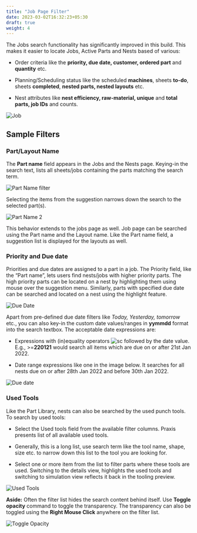 ```yaml
---
title: "Job Page Filter"
date: 2023-03-02T16:32:23+05:30
draft: true
weight: 4
---
```


The Jobs search functionality has significantly improved in this build. This makes it easier to locate Jobs, Active Parts and Nests based of various:

* Order criteria like the **priority, due date, customer, ordered part** and **quantity** etc.

* Planning/Scheduling status like the scheduled **machines**, sheets **to-do**, sheets **completed**, **nested parts, nested layouts** etc.

* Nest attributes like **nest efficiency, raw-material, unique** and **total parts, job IDs** and counts.

![Job](/images/JobModuleFilter.png) 


## Sample Filters

### Part/Layout Name


The **Part name** field appears in the Jobs and the Nests page. Keying-in the search text, lists all sheets/jobs containing the parts matching the search term.

![Part Name filter](/images/PartNameFilter.png)

Selecting the items from the suggestion narrows down the search to the selected part(s).

![Part Name 2](/images/PartNameFilter2.png)

This behavior extends to the jobs page as well. Job page can be searched using the Part name and the Layout name. Like the Part name field, a suggestion list is displayed for the layouts as well.


### Priority and Due date

Priorities and due dates are assigned to a part in a job. The Priority field, like the “Part name”, lets users find nests/jobs with higher priority parts. The high priority parts can be located on a nest by highlighting  them using mouse over the suggestion menu. Similarly, parts with specified due date can be searched and located on a nest using the highlight feature.

![Due Date](/images/DueDate.png)

Apart from pre-defined due date filters like _Today, Yesterday, tomorrow_ etc., you can also key-in the custom date values/ranges in **yymmdd** format into the search textbox. The acceptable date expressions are: 

* Expressions with (in)equality operators ![sc](/images/specialCharacters.png?classes=inline) followed by the date value. E.g., >=**220121** would search all items which are due on or after 21st Jan 2022. 

* Date range expressions like one in the image below. It searches for all nests due on or after 28th Jan 2022 and before 30th Jan 2022. 
 
![Due date](/images/DueDate2.png)

### Used Tools

Like the Part Library, nests can also be searched by the used punch tools. To search by used tools: 

* Select the Used tools field from the available filter columns. Praxis presents list of all available used tools. 

* Generally, this is a long list, use search term like the tool name, shape, size etc. to narrow down this list to the tool you are looking for. 

* Select one or more item from the list to filter parts where these tools are used. Switching to the details view, highlights the used tools and switching to simulation view reflects it back in the tooling preview.

![Used Tools](/images/UsedToolsJob.png)

**Aside:** Often the filter list hides the search content behind itself. Use **Toggle opacity** command to toggle the transparency. The transparency can also be toggled using the **Right Mouse Click** anywhere on the filter list.

![Toggle Opacity](/images/ToggleOpacity.png)